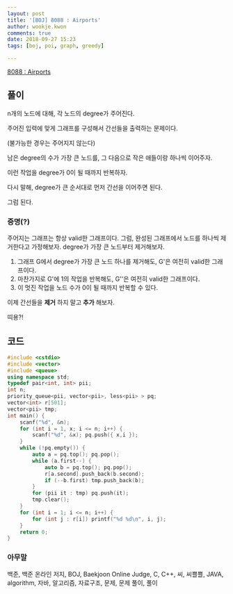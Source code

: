 ```yaml
---
layout: post
title: '[BOJ] 8088 : Airports'
author: wookje.kwon
comments: true
date: 2018-09-27 15:23
tags: [boj, poi, graph, greedy]

---
```


[8088 : Airports](https://www.acmicpc.net/problem/8088)  

## 풀이

n개의 노드에 대해, 각 노드의 degree가 주어진다.

주어진 입력에 맞게 그래프를 구성해서 간선들을 출력하는 문제이다.

(불가능한 경우는 주어지지 않는다)

남은 degree의 수가 가장 큰 노드를, 그 다음으로 작은 애들이랑 하나씩 이어주자.

이런 작업을 degree가 0이 될 때까지 반복하자.

다시 말해, degree가 큰 순서대로 먼저 간선을 이어주면 된다.

그럼 된다.

### 증명(?)

주어지는 그래프는 항상 valid한 그래프이다. 그럼, 완성된 그래프에서 노드를 하나씩 제거한다고 가정해보자. degree가 가장 큰 노드부터 제거해보자.

1. 그래프 G에서 degree가 가장 큰 노드 하나를 제거해도, G'은 여전히 valid한 그래프이다.
2. 마찬가지로 G'에 1의 작업을 반복해도, G''은 여전히 valid한 그래프이다.
3. 이 멋진 작업을 노드 수가 0이 될 때까지 반복할 수 있다.

이제 간선들을 **제거** 하지 말고 **추가** 해보자.

띠용?!

## 코드

```cpp
#include <cstdio>
#include <vector>
#include <queue>
using namespace std;
typedef pair<int, int> pii;
int n;
priority_queue<pii, vector<pii>, less<pii> > pq;
vector<int> r[501];
vector<pii> tmp;
int main() {
    scanf("%d", &n);
    for (int i = 1, x; i <= n; i++) {
        scanf("%d", &x); pq.push({ x,i });
    }
    while (!pq.empty()) {
        auto a = pq.top(); pq.pop();
        while (a.first--) {
            auto b = pq.top(); pq.pop();
            r[a.second].push_back(b.second);
            if (--b.first) tmp.push_back(b);
        }
        for (pii it : tmp) pq.push(it);
        tmp.clear();
    }
    for (int i = 1; i <= n; i++) {
        for (int j : r[i]) printf("%d %d\n", i, j);
    }
    return 0;
}
```  

### 아무말  
백준, 백준 온라인 저지, BOJ, Baekjoon Online Judge, C, C++, 씨, 씨쁠쁠, JAVA, algorithm, 자바, 알고리즘, 자료구조, 문제, 문제 풀이, 풀이
